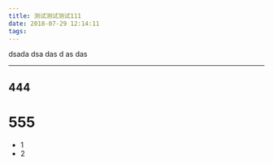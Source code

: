 ```yaml
---
title: 测试测试测试111
date: 2018-07-29 12:14:11
tags:
---
```


dsada
dsa
das
d as
das

---

## 444

# 555

- 1
- 2
